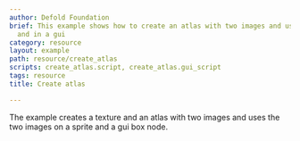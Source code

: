 ```yaml
---
author: Defold Foundation
brief: This example shows how to create an atlas with two images and use it on a sprite
  and in a gui
category: resource
layout: example
path: resource/create_atlas
scripts: create_atlas.script, create_atlas.gui_script
tags: resource
title: Create atlas

---
```



The example creates a texture and an atlas with two images and uses the two images on a sprite and a gui box node.